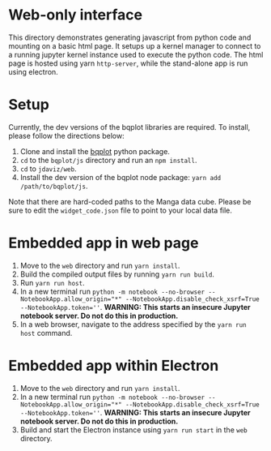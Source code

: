 # Web-only interface

This directory demonstrates generating javascript from python code and
mounting on a basic html page. It setups up a kernel manager to connect to a
running jupyter kernel instance used to execute the python code. The html
page is hosted using yarn `http-server`, while the stand-alone app is run
using electron.

# Setup

Currently, the dev versions of the bqplot libraries are required. To install,
please follow the directions below:

1. Clone and install the [bqplot](https://github.com/bloomberg/bqplot) python package.
2. `cd` to the `bqplot/js` directory and run an `npm install`.
3. `cd` to `jdaviz/web`.
4. Install the dev version of the bqplot node package: `yarn add /path/to/bqplot/js`.

Note that there are hard-coded paths to the Manga data cube. Please be sure
to edit the `widget_code.json` file to point to your local data file.

# Embedded app in web page

1. Move to the `web` directory and run `yarn install`.
2. Build the compiled output files by running `yarn run build`.
3. Run `yarn run host`.
4. In a new terminal run `python -m notebook --no-browser --NotebookApp.allow_origin="*" --NotebookApp.disable_check_xsrf=True --NotebookApp.token=''`. **WARNING: This starts an insecure Jupyter notebook server. Do not do this in production.**
5. In a web browser, navigate to the address specified by the `yarn run host` command.

# Embedded app within Electron

1. Move to the `web` directory and run `yarn install`.
2. In a new terminal run `python -m notebook --no-browser --NotebookApp.allow_origin="*" --NotebookApp.disable_check_xsrf=True --NotebookApp.token=''`. **WARNING: This starts an insecure Jupyter notebook server. Do not do this in production.**
3. Build and start the Electron instance using `yarn run start` in the `web` directory.